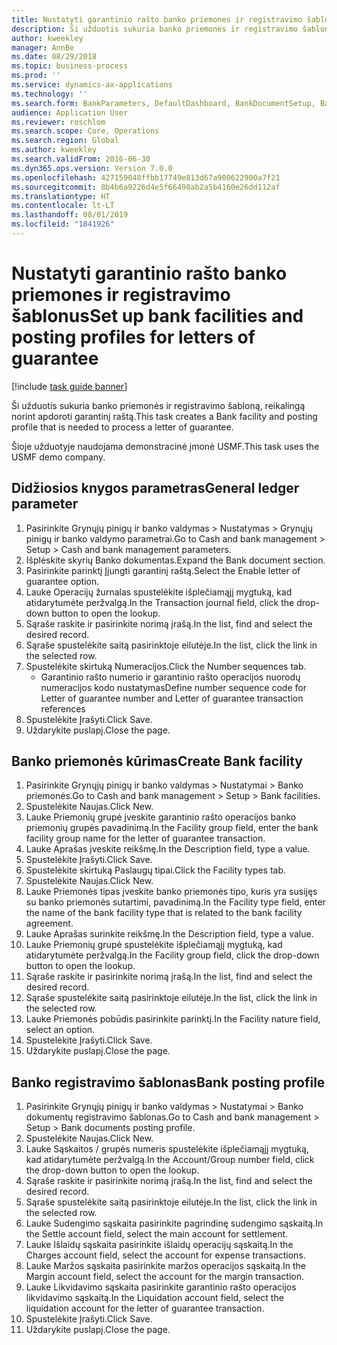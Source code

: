 ```yaml
---
title: Nustatyti garantinio rašto banko priemones ir registravimo šablonus
description: Ši užduotis sukuria banko priemonės ir registravimo šabloną, reikalingą norint apdoroti garantinį raštą.
author: kweekley
manager: AnnBe
ms.date: 08/29/2018
ms.topic: business-process
ms.prod: ''
ms.service: dynamics-ax-applications
ms.technology: ''
ms.search.form: BankParameters, DefaultDashboard, BankDocumentSetup, BankDocumentPosting
audience: Application User
ms.reviewer: roschlom
ms.search.scope: Core, Operations
ms.search.region: Global
ms.author: kweekley
ms.search.validFrom: 2016-06-30
ms.dyn365.ops.version: Version 7.0.0
ms.openlocfilehash: 427159048ffbb17749e813d67a900622900a7f21
ms.sourcegitcommit: 8b4b6a9226d4e5f66498ab2a5b4160e26dd112af
ms.translationtype: HT
ms.contentlocale: lt-LT
ms.lasthandoff: 08/01/2019
ms.locfileid: "1841926"
---
```

# <a name="set-up-bank-facilities-and-posting-profiles-for-letters-of-guarantee"></a><span data-ttu-id="b67a5-103">Nustatyti garantinio rašto banko priemones ir registravimo šablonus</span><span class="sxs-lookup"><span data-stu-id="b67a5-103">Set up bank facilities and posting profiles for letters of guarantee</span></span>

[!include [task guide banner](../../includes/task-guide-banner.md)]

<span data-ttu-id="b67a5-104">Ši užduotis sukuria banko priemonės ir registravimo šabloną, reikalingą norint apdoroti garantinį raštą.</span><span class="sxs-lookup"><span data-stu-id="b67a5-104">This task creates a Bank facility and posting profile that is needed to process a letter of guarantee.</span></span>



<span data-ttu-id="b67a5-105">Šioje užduotyje naudojama demonstracinė įmonė USMF.</span><span class="sxs-lookup"><span data-stu-id="b67a5-105">This task uses the USMF demo company.</span></span> 




## <a name="general-ledger-parameter"></a><span data-ttu-id="b67a5-106">Didžiosios knygos parametras</span><span class="sxs-lookup"><span data-stu-id="b67a5-106">General ledger parameter</span></span>
1. <span data-ttu-id="b67a5-107">Pasirinkite Grynųjų pinigų ir banko valdymas > Nustatymas > Grynųjų pinigų ir banko valdymo parametrai.</span><span class="sxs-lookup"><span data-stu-id="b67a5-107">Go to Cash and bank management > Setup > Cash and bank management parameters.</span></span>
2. <span data-ttu-id="b67a5-108">Išplėskite skyrių Banko dokumentas.</span><span class="sxs-lookup"><span data-stu-id="b67a5-108">Expand the Bank document section.</span></span>
3. <span data-ttu-id="b67a5-109">Pasirinkite parinktį Įjungti garantinį raštą.</span><span class="sxs-lookup"><span data-stu-id="b67a5-109">Select the Enable letter of guarantee option.</span></span>
4. <span data-ttu-id="b67a5-110">Lauke Operacijų žurnalas spustelėkite išplečiamąjį mygtuką, kad atidarytumėte peržvalgą.</span><span class="sxs-lookup"><span data-stu-id="b67a5-110">In the Transaction journal field, click the drop-down button to open the lookup.</span></span>
5. <span data-ttu-id="b67a5-111">Sąraše raskite ir pasirinkite norimą įrašą.</span><span class="sxs-lookup"><span data-stu-id="b67a5-111">In the list, find and select the desired record.</span></span>
6. <span data-ttu-id="b67a5-112">Sąraše spustelėkite saitą pasirinktoje eilutėje.</span><span class="sxs-lookup"><span data-stu-id="b67a5-112">In the list, click the link in the selected row.</span></span>
7. <span data-ttu-id="b67a5-113">Spustelėkite skirtuką Numeracijos.</span><span class="sxs-lookup"><span data-stu-id="b67a5-113">Click the Number sequences tab.</span></span>
    * <span data-ttu-id="b67a5-114">Garantinio rašto numerio ir garantinio rašto operacijos nuorodų numeracijos kodo nustatymas</span><span class="sxs-lookup"><span data-stu-id="b67a5-114">Define number sequence code for Letter of guarantee number and Letter of guarantee transaction references</span></span>  
8. <span data-ttu-id="b67a5-115">Spustelėkite Įrašyti.</span><span class="sxs-lookup"><span data-stu-id="b67a5-115">Click Save.</span></span>
9. <span data-ttu-id="b67a5-116">Uždarykite puslapį.</span><span class="sxs-lookup"><span data-stu-id="b67a5-116">Close the page.</span></span>

## <a name="create-bank-facility"></a><span data-ttu-id="b67a5-117">Banko priemonės kūrimas</span><span class="sxs-lookup"><span data-stu-id="b67a5-117">Create Bank facility</span></span>
1. <span data-ttu-id="b67a5-118">Pasirinkite Grynųjų pinigų ir banko valdymas > Nustatymai > Banko priemonės.</span><span class="sxs-lookup"><span data-stu-id="b67a5-118">Go to Cash and bank management > Setup > Bank facilities.</span></span>
2. <span data-ttu-id="b67a5-119">Spustelėkite Naujas.</span><span class="sxs-lookup"><span data-stu-id="b67a5-119">Click New.</span></span>
3. <span data-ttu-id="b67a5-120">Lauke Priemonių grupė įveskite garantinio rašto operacijos banko priemonių grupės pavadinimą.</span><span class="sxs-lookup"><span data-stu-id="b67a5-120">In the Facility group field, enter the bank facility group name for the letter of guarantee transaction.</span></span>
4. <span data-ttu-id="b67a5-121">Lauke Aprašas įveskite reikšmę.</span><span class="sxs-lookup"><span data-stu-id="b67a5-121">In the Description field, type a value.</span></span>
5. <span data-ttu-id="b67a5-122">Spustelėkite Įrašyti.</span><span class="sxs-lookup"><span data-stu-id="b67a5-122">Click Save.</span></span>
6. <span data-ttu-id="b67a5-123">Spustelėkite skirtuką Paslaugų tipai.</span><span class="sxs-lookup"><span data-stu-id="b67a5-123">Click the Facility types tab.</span></span>
7. <span data-ttu-id="b67a5-124">Spustelėkite Naujas.</span><span class="sxs-lookup"><span data-stu-id="b67a5-124">Click New.</span></span>
8. <span data-ttu-id="b67a5-125">Lauke Priemonės tipas įveskite banko priemonės tipo, kuris yra susijęs su banko priemonės sutartimi, pavadinimą.</span><span class="sxs-lookup"><span data-stu-id="b67a5-125">In the Facility type field, enter the name of the bank facility type that is related to the bank facility agreement.</span></span>
9. <span data-ttu-id="b67a5-126">Lauke Aprašas surinkite reikšmę.</span><span class="sxs-lookup"><span data-stu-id="b67a5-126">In the Description field, type a value.</span></span>
10. <span data-ttu-id="b67a5-127">Lauke Priemonių grupė spustelėkite išplečiamąjį mygtuką, kad atidarytumėte peržvalgą.</span><span class="sxs-lookup"><span data-stu-id="b67a5-127">In the Facility group field, click the drop-down button to open the lookup.</span></span>
11. <span data-ttu-id="b67a5-128">Sąraše raskite ir pasirinkite norimą įrašą.</span><span class="sxs-lookup"><span data-stu-id="b67a5-128">In the list, find and select the desired record.</span></span>
12. <span data-ttu-id="b67a5-129">Sąraše spustelėkite saitą pasirinktoje eilutėje.</span><span class="sxs-lookup"><span data-stu-id="b67a5-129">In the list, click the link in the selected row.</span></span>
13. <span data-ttu-id="b67a5-130">Lauke Priemonės pobūdis pasirinkite parinktį.</span><span class="sxs-lookup"><span data-stu-id="b67a5-130">In the Facility nature field, select an option.</span></span>
14. <span data-ttu-id="b67a5-131">Spustelėkite Įrašyti.</span><span class="sxs-lookup"><span data-stu-id="b67a5-131">Click Save.</span></span>
15. <span data-ttu-id="b67a5-132">Uždarykite puslapį.</span><span class="sxs-lookup"><span data-stu-id="b67a5-132">Close the page.</span></span>

## <a name="bank-posting-profile"></a><span data-ttu-id="b67a5-133">Banko registravimo šablonas</span><span class="sxs-lookup"><span data-stu-id="b67a5-133">Bank posting profile</span></span>
1. <span data-ttu-id="b67a5-134">Pasirinkite Grynųjų pinigų ir banko valdymas > Nustatymai > Banko dokumentų registravimo šablonas.</span><span class="sxs-lookup"><span data-stu-id="b67a5-134">Go to Cash and bank management > Setup > Bank documents posting profile.</span></span>
2. <span data-ttu-id="b67a5-135">Spustelėkite Naujas.</span><span class="sxs-lookup"><span data-stu-id="b67a5-135">Click New.</span></span>
3. <span data-ttu-id="b67a5-136">Lauke Sąskaitos / grupės numeris spustelėkite išplečiamąjį mygtuką, kad atidarytumėte peržvalgą.</span><span class="sxs-lookup"><span data-stu-id="b67a5-136">In the Account/Group number field, click the drop-down button to open the lookup.</span></span>
4. <span data-ttu-id="b67a5-137">Sąraše raskite ir pasirinkite norimą įrašą.</span><span class="sxs-lookup"><span data-stu-id="b67a5-137">In the list, find and select the desired record.</span></span>
5. <span data-ttu-id="b67a5-138">Sąraše spustelėkite saitą pasirinktoje eilutėje.</span><span class="sxs-lookup"><span data-stu-id="b67a5-138">In the list, click the link in the selected row.</span></span>
6. <span data-ttu-id="b67a5-139">Lauke Sudengimo sąskaita pasirinkite pagrindinę sudengimo sąskaitą.</span><span class="sxs-lookup"><span data-stu-id="b67a5-139">In the Settle account field, select the main account for settlement.</span></span>
7. <span data-ttu-id="b67a5-140">Lauke Išlaidų sąskaita pasirinkite išlaidų operacijų sąskaitą.</span><span class="sxs-lookup"><span data-stu-id="b67a5-140">In the Charges account field, select the account for expense transactions.</span></span>
8. <span data-ttu-id="b67a5-141">Lauke Maržos sąskaita pasirinkite maržos operacijos sąskaitą.</span><span class="sxs-lookup"><span data-stu-id="b67a5-141">In the Margin account field, select the account for the margin transaction.</span></span>
9. <span data-ttu-id="b67a5-142">Lauke Likvidavimo sąskaita pasirinkite garantinio rašto operacijos likvidavimo sąskaitą.</span><span class="sxs-lookup"><span data-stu-id="b67a5-142">In the Liquidation account field, select the liquidation account for the letter of guarantee transaction.</span></span> 
10. <span data-ttu-id="b67a5-143">Spustelėkite Įrašyti.</span><span class="sxs-lookup"><span data-stu-id="b67a5-143">Click Save.</span></span>
11. <span data-ttu-id="b67a5-144">Uždarykite puslapį.</span><span class="sxs-lookup"><span data-stu-id="b67a5-144">Close the page.</span></span>

